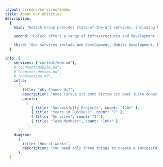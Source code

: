 ```yaml
---
layout: screens/services/index
title: About our Abilities
description:
  {
    main: "GoTech Group provides state-of-the-art services, including highly qualified experts in all areas of infrastructure and development.",

    second: "GoTech offers a range of infrastructures and development services to help our clients succeed. Our team of experienced professionals is dedicated to delivering   high-quality solutions that are tailored to your specific business needs.",

    third: "Our services include Web Development, Mobile Development, DevOps, and QA Automation. We have the skills and expertise to develop custom web and mobile applications that are user-friendly, efficient, and effective. Our DevOps and QA Automation services ensure that your applications are reliable and scalable, and can handle the demands of today's market",
  }

info: {
    services: ["content/web.md"],
    # "content/mobile.md",
    # "content/devops.md",
    # "content/qa.md",
    intro:
      {
        title: "Why Choose Us?",
        description: "Amet cursus sit amet dictum sit amet justo donec. Consectetur a erat nam at.",
        points:
          [
            { title: "Successfully Projects", count: "120+" },
            { title: "Years in Business", count: "7" },
            { title: "Services", count: "4" },
            { title: "Team Members", count: "100+" },
          ],
      },
    diagram:
      {
        title: "How it works",
        description: "You need only three things to create a successful product: you idea, our talented developers, and a little time",
      },
  }
---
```

